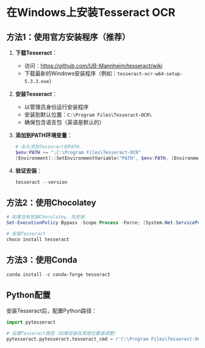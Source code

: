# 在Windows上安装Tesseract OCR

## 方法1：使用官方安装程序（推荐）

1. **下载Tesseract**：
   - 访问：https://github.com/UB-Mannheim/tesseract/wiki
   - 下载最新的Windows安装程序（例如：`tesseract-ocr-w64-setup-5.3.3.exe`）

2. **安装Tesseract**：
   - 以管理员身份运行安装程序
   - 安装到默认位置：`C:\Program Files\Tesseract-OCR\`
   - 确保包含语言包（英语是默认的）

3. **添加到PATH环境变量**：
   ```powershell
   # 永久添加Tesseract到PATH
   $env:PATH += ";C:\Program Files\Tesseract-OCR"
   [Environment]::SetEnvironmentVariable("PATH", $env:PATH, [EnvironmentVariableTarget]::User)
   ```

4. **验证安装**：
   ```powershell
   tesseract --version
   ```

## 方法2：使用Chocolatey

```powershell
# 如果没有安装Chocolatey，先安装
Set-ExecutionPolicy Bypass -Scope Process -Force; [System.Net.ServicePointManager]::SecurityProtocol = [System.Net.ServicePointManager]::SecurityProtocol -bor 3072; iex ((New-Object System.Net.WebClient).DownloadString('https://community.chocolatey.org/install.ps1'))

# 安装Tesseract
choco install tesseract
```

## 方法3：使用Conda

```powershell
conda install -c conda-forge tesseract
```

## Python配置

安装Tesseract后，配置Python路径：

```python
import pytesseract

# 设置Tesseract路径（如果安装在其他位置请调整）
pytesseract.pytesseract.tesseract_cmd = r'C:\Program Files\Tesseract-OCR\tesseract.exe'
```